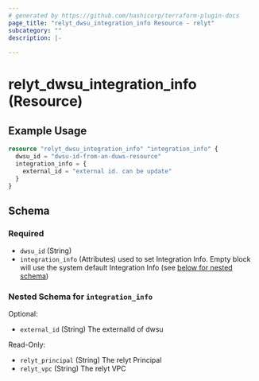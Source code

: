 ```yaml
---
# generated by https://github.com/hashicorp/terraform-plugin-docs
page_title: "relyt_dwsu_integration_info Resource - relyt"
subcategory: ""
description: |-
  
---
```


# relyt_dwsu_integration_info (Resource)



## Example Usage

```terraform
resource "relyt_dwsu_integration_info" "integration_info" {
  dwsu_id = "dwsu-id-from-an-duws-resource"
  integration_info = {
    external_id = "external id. can be update"
  }
}
```

<!-- schema generated by tfplugindocs -->
## Schema

### Required

- `dwsu_id` (String)
- `integration_info` (Attributes) used to set Integration Info. Empty block will use the system default Integration Info (see [below for nested schema](#nestedatt--integration_info))

<a id="nestedatt--integration_info"></a>
### Nested Schema for `integration_info`

Optional:

- `external_id` (String) The externalId of dwsu

Read-Only:

- `relyt_principal` (String) The relyt Principal
- `relyt_vpc` (String) The relyt VPC
